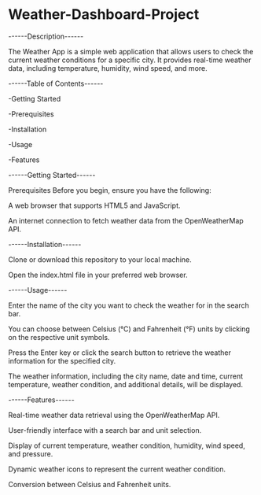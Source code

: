 # Weather-Dashboard-Project

------Description------

The Weather App is a simple web application that allows users to check the current weather conditions for a specific city. It provides real-time weather data, including temperature, humidity, wind speed, and more.

------Table of Contents------

-Getting Started

-Prerequisites

-Installation

-Usage

-Features





------Getting Started------

Prerequisites
Before you begin, ensure you have the following:

A web browser that supports HTML5 and JavaScript.

An internet connection to fetch weather data from the OpenWeatherMap API.


------Installation------


Clone or download this repository to your local machine.

Open the index.html file in your preferred web browser.


------Usage------

Enter the name of the city you want to check the weather for in the search bar.

You can choose between Celsius (°C) and Fahrenheit (°F) units by clicking on the respective unit symbols.

Press the Enter key or click the search button to retrieve the weather information for the specified city.

The weather information, including the city name, date and time, current temperature, weather condition, and additional details, will be displayed.


------Features------

Real-time weather data retrieval using the OpenWeatherMap API.

User-friendly interface with a search bar and unit selection.

Display of current temperature, weather condition, humidity, wind speed, and pressure.

Dynamic weather icons to represent the current weather condition.

Conversion between Celsius and Fahrenheit units.
